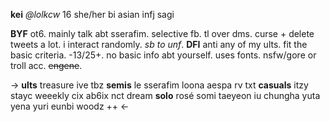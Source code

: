 **kei** *@lolkcw*
16 she/her bi asian infj sagi 

**BYF** ot6. mainly talk abt sserafim. selective fb. tl over dms. curse + delete tweets a lot. i interact randomly. *sb to unf*.
**DFI** anti any of my ults. fit the basic criteria. -13/25+. no basic info abt yourself. uses fonts. nsfw/gore or troll acc. ~~engene~~.

-> **ults** treasure ive tbz **semis** le sserafim loona aespa rv txt **casuals** itzy stayc weeekly cix ab6ix nct dream **solo** rosé somi taeyeon iu chungha yuta yena yuri eunbi woodz ++ <-